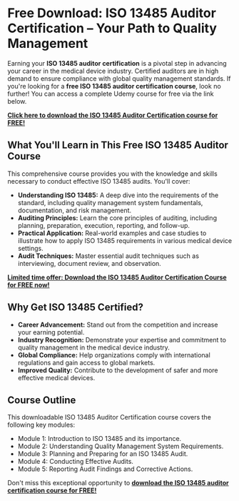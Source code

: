 # Free Download: ISO 13485 Auditor Certification – Your Path to Quality Management

Earning your **ISO 13485 auditor certification** is a pivotal step in advancing your career in the medical device industry. Certified auditors are in high demand to ensure compliance with global quality management standards. If you're looking for a **free ISO 13485 auditor certification course**, look no further! You can access a complete Udemy course for free via the link below.

[**Click here to download the ISO 13485 Auditor Certification course for FREE!**](https://udemywork.com/iso-13485-auditor-certification)

## What You'll Learn in This Free ISO 13485 Auditor Course

This comprehensive course provides you with the knowledge and skills necessary to conduct effective ISO 13485 audits. You'll cover:

*   **Understanding ISO 13485:** A deep dive into the requirements of the standard, including quality management system fundamentals, documentation, and risk management.
*   **Auditing Principles:** Learn the core principles of auditing, including planning, preparation, execution, reporting, and follow-up.
*   **Practical Application:** Real-world examples and case studies to illustrate how to apply ISO 13485 requirements in various medical device settings.
*   **Audit Techniques:** Master essential audit techniques such as interviewing, document review, and observation.

[**Limited time offer: Download the ISO 13485 Auditor Certification Course for FREE now!**](https://udemywork.com/iso-13485-auditor-certification)

## Why Get ISO 13485 Certified?

*   **Career Advancement:** Stand out from the competition and increase your earning potential.
*   **Industry Recognition:** Demonstrate your expertise and commitment to quality management in the medical device industry.
*   **Global Compliance:** Help organizations comply with international regulations and gain access to global markets.
*   **Improved Quality:** Contribute to the development of safer and more effective medical devices.

## Course Outline

This downloadable ISO 13485 Auditor Certification course covers the following key modules:

*   Module 1: Introduction to ISO 13485 and its importance.
*   Module 2: Understanding Quality Management System Requirements.
*   Module 3: Planning and Preparing for an ISO 13485 Audit.
*   Module 4: Conducting Effective Audits.
*   Module 5: Reporting Audit Findings and Corrective Actions.

Don't miss this exceptional opportunity to **[download the ISO 13485 auditor certification course for FREE!](https://udemywork.com/iso-13485-auditor-certification)**
